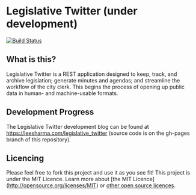 # Legislative Twitter (under development)
[![Build Status](https://travis-ci.org/leesharma/legislative_twitter.svg?branch=master)](https://travis-ci.org/leesharma/legislative_twitter)

## What is this?

Legislative Twitter is a REST application designed to keep, track, and archive legislation; generate minutes and agendas; and streamline the workflow of the city clerk. This begins the process of opening up public data in human- and machine-usable formats.

## Development Progress

The Legislative Twitter development blog can be found at https://leesharma.com/legislative_twitter (source code is on the gh-pages branch of this repository). 

## Licencing

Please feel free to fork this project and use it as you see fit! This project is under the MIT Licence. Learn more about [the MIT Licence] (http://opensource.org/licenses/MIT) or [other open source licences](http://choosealicense.com).
